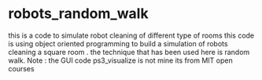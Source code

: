 # robots_random_walk
this is  a code to simulate robot cleaning of different type of rooms 
this code is using object oriented programming to build a simulation of robots cleaning a square room . the technique that has been used here is random walk. 
Note : the GUI code ps3_visualize is not mine its from  MIT open courses 
